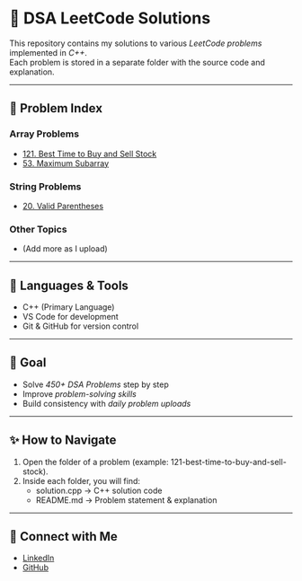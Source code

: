 # 📘 DSA LeetCode Solutions

This repository contains my solutions to various *LeetCode problems* implemented in *C++*.  
Each problem is stored in a separate folder with the source code and explanation.

---

## 📂 Problem Index

### Array Problems
- [121. Best Time to Buy and Sell Stock](./121-best-time-to-buy-and-sell-stock)
- [53. Maximum Subarray](./53-maximum-subarray)

### String Problems
- [20. Valid Parentheses](./20-valid-parentheses)

### Other Topics
- (Add more as I upload)

---

## 🚀 Languages & Tools
- C++ (Primary Language)  
- VS Code for development  
- Git & GitHub for version control  

---

## 🎯 Goal
- Solve *450+ DSA Problems* step by step  
- Improve *problem-solving skills*  
- Build consistency with *daily problem uploads*

---

## ✨ How to Navigate
1. Open the folder of a problem (example: 121-best-time-to-buy-and-sell-stock).  
2. Inside each folder, you will find:
   - solution.cpp → C++ solution code  
   - README.md → Problem statement & explanation  

---

## 🔗 Connect with Me
- [LinkedIn](https://www.linkedin.com/in/)  
- [GitHub](https://github.com/Tanisha-Sharma005)
